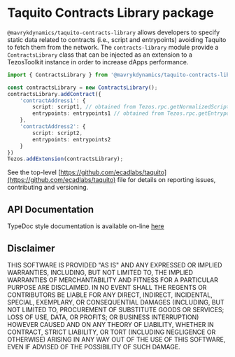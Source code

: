# Taquito Contracts Library package

`@mavrykdynamics/taquito-contracts-library` allows developers to specify static data related to contracts (i.e., script and entrypoints) avoiding Taquito to fetch them from the network. The `contracts-library` module provide a `ContractsLibrary` class that can be injected as an extension to a TezosToolkit instance in order to increase dApps performance.

```ts
import { ContractsLibrary } from '@mavrykdynamics/taquito-contracts-library';

const contractsLibrary = new ContractsLibrary();
contractsLibrary.addContract({
    'contractAddress1': {
        script: script1, // obtained from Tezos.rpc.getNormalizedScript('contractAddress1')
        entrypoints: entrypoints1 // obtained from Tezos.rpc.getEntrypoints('contractAddress1')
    },
    'contractAddress2': {
        script: script2,
        entrypoints: entrypoints2
    }
})
Tezos.addExtension(contractsLibrary);
```

See the top-level [https://github.com/ecadlabs/taquito](https://github.com/ecadlabs/taquito) file for details on reporting issues, contributing and versioning.

## API Documentation

TypeDoc style documentation is available on-line [here](https://taquito.mavryk.org/typedoc/modules/_taquito_http_utils.html)

## Disclaimer

THIS SOFTWARE IS PROVIDED "AS IS" AND ANY EXPRESSED OR IMPLIED WARRANTIES, INCLUDING, BUT NOT LIMITED TO, THE IMPLIED WARRANTIES OF MERCHANTABILITY AND FITNESS FOR A PARTICULAR PURPOSE ARE DISCLAIMED. IN NO EVENT SHALL THE REGENTS OR CONTRIBUTORS BE LIABLE FOR ANY DIRECT, INDIRECT, INCIDENTAL, SPECIAL, EXEMPLARY, OR CONSEQUENTIAL DAMAGES (INCLUDING, BUT NOT LIMITED TO, PROCUREMENT OF SUBSTITUTE GOODS OR SERVICES; LOSS OF USE, DATA, OR PROFITS; OR BUSINESS INTERRUPTION) HOWEVER CAUSED AND ON ANY THEORY OF LIABILITY, WHETHER IN CONTRACT, STRICT LIABILITY, OR TORT (INCLUDING NEGLIGENCE OR OTHERWISE) ARISING IN ANY WAY OUT OF THE USE OF THIS SOFTWARE, EVEN IF ADVISED OF THE POSSIBILITY OF SUCH DAMAGE.
